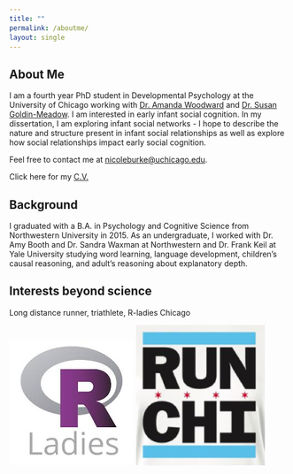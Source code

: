```yaml
---
title: ""
permalink: /aboutme/
layout: single
---
```

## About Me

I am a fourth year PhD student in Developmental Psychology at the University of Chicago working with [Dr. Amanda Woodward](http://woodwardlab.uchicago.edu/) and [Dr. Susan Goldin-Meadow](https://voices.uchicago.edu/goldinmeadowlab/). I am interested in early infant social cognition. In my dissertation, I am exploring infant social networks - I hope to describe the nature and structure present in infant social relationships as well as explore how social relationships impact early social cognition. 

Feel free to contact me at [nicoleburke@uchicago.edu](mailto:nicoleburke@uchicago.edu).

Click here for my [C.V.](https://drive.google.com/file/d/1oPEIkdSCeYLh1G_dqREh1MY11RJaFzy3/view?usp=sharing)


## Background 

I graduated with a B.A. in Psychology and Cognitive Science from Northwestern University in 2015. As an undergraduate, I worked with Dr. Amy Booth and Dr. Sandra Waxman at Northwestern and Dr. Frank Keil at Yale University studying word learning, language development, children’s causal reasoning, and adult’s reasoning about explanatory depth.

## Interests beyond science 

Long distance runner, triathlete, R-ladies Chicago


![rladies](rladies.jpg) ![run](runchi.png)

